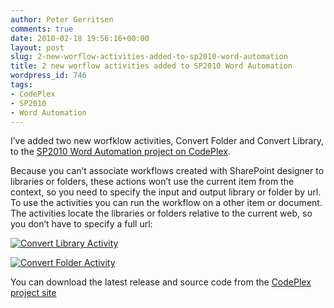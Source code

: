 ```yaml
---
author: Peter Gerritsen
comments: true
date: 2010-02-18 19:56:16+00:00
layout: post
slug: 2-new-worflow-activities-added-to-sp2010-word-automation
title: 2 new worflow activities added to SP2010 Word Automation
wordpress_id: 746
tags:
- CodePlex
- SP2010
- Word Automation
---
```


I’ve added two new worfklow activities, Convert Folder and Convert Library, to the [SP2010 Word Automation project on CodePlex](http://sp2010wordautomation.codeplex.com).

Because you can’t associate workflows created with SharePoint designer to libraries or folders, these actions won’t use the current item from the context, so you need to specify the input and output library or folder by url. To use the activities you can run the workflow on a other item or document. The activities locate the libraries or folders relative to the current web, so you don’t have to specify a full url:

[![Convert Library Activity](http://blog.petergerritsen.nl/wp-content/uploads/image_thumb7.png)](http://blog.petergerritsen.nl/wp-content/uploads/image7.png)

[![Convert Folder Activity](http://blog.petergerritsen.nl/wp-content/uploads/image_thumb8.png)](http://blog.petergerritsen.nl/wp-content/uploads/image8.png)

You can download the latest release and source code from the [CodePlex project site](http://sp2010wordautomation.codeplex.com)
